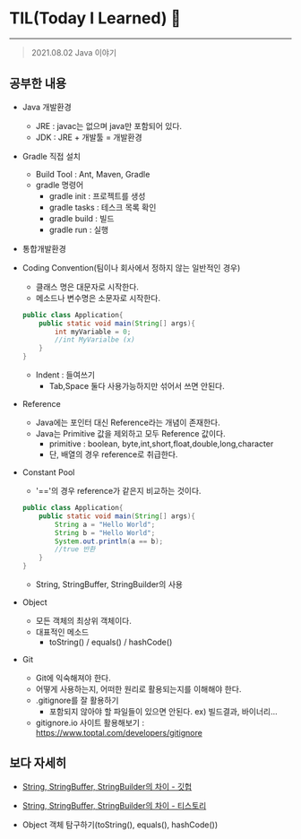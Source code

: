 # TIL(Today I Learned) 🚀
___

> 2021.08.02 Java 이야기

## 공부한 내용

- Java 개발환경
    - JRE : javac는 없으며 java만 포함되어 있다.
    - JDK : JRE + 개발툴 = 개발환경

- Gradle 직접 설치
    - Build Tool : Ant, Maven, Gradle
    - gradle 명령어
        - gradle init : 프로젝트를 생성
        - gradle tasks : 테스크 목록 확인
        - gradle build : 빌드
        - gradle run : 실행

- 통합개발환경

- Coding Convention(팀이나 회사에서 정하지 않는 일반적인 경우)
    - 클래스 명은 대문자로 시작한다. 
    - 메소드나 변수명은 소문자로 시작한다.
    ```java
    public class Application{
        public static void main(String[] args){
            int myVariable = 0;
            //int MyVarialbe (x)
        }
    }
    ```
    - Indent : 들여쓰기
        - Tab,Space 둘다 사용가능하지만 섞어서 쓰면 안된다.
- Reference
    - Java에는 포인터 대신 Reference라는 개념이 존재한다.
    - Java는 Primitive 값을 제외하고 모두 Reference 값이다.
        - primitive : boolean, byte,int,short,float,double,long,character
        - 단, 배열의 경우 reference로 취급한다.

- Constant Pool
    - '=='의 경우 reference가 같은지 비교하는 것이다. 
    ```java
    public class Application{
        public static void main(String[] args){
            String a = "Hello World";
            String b = "Hello World";
            System.out.println(a == b);
            //true 반환
        }
    }
    ```
    - String, StringBuffer, StringBuilder의 사용
    
- Object
    - 모든 객체의 최상위 객체이다.
    - 대표적인 메소드
        - toString() / equals() / hashCode()

- Git
    - Git에 익숙해져야 한다.
    - 어떻게 사용하는지, 어떠한 원리로 활용되는지를 이해해야 한다.
    - .gitignore를 잘 활용하기
        - 포함되지 않아야 할 파일들이 있으면 안된다. ex) 빌드결과, 바이너리...
    - gitignore.io 사이트 활용해보기 : <https://www.toptal.com/developers/gitignore>


## 보다 자세히

- [String, StringBuffer, StringBuilder의 차이 - 깃헙](https://github.com/LSH0809/TIL/blob/master/Java/String,StringBuffer,StringBuilder/String_StringBuffer_StringBuilder.md)
- [String, StringBuffer, StringBuilder의 차이 - 티스토리](https://today-retrospect.tistory.com/91)


- Object 객체 탐구하기(toString(), equals(), hashCode())
